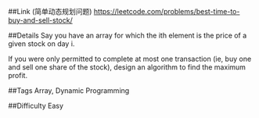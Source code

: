 ##Link (简单动态规划问题)
https://leetcode.com/problems/best-time-to-buy-and-sell-stock/

##Details
Say you have an array for which the ith element is the price of a given stock on day i.

If you were only permitted to complete at most one transaction (ie, buy one and sell one share of the stock), design an algorithm to find the maximum profit.

##Tags
Array, Dynamic Programming

##Difficulty
Easy
